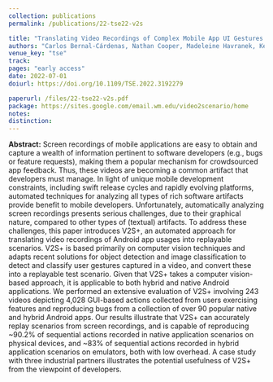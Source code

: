 ```yaml
---
collection: publications
permalink: /publications/22-tse22-v2s

title: "Translating Video Recordings of Complex Mobile App UI Gestures Into Replayable Scenarios"
authors: "Carlos Bernal-Cárdenas, Nathan Cooper, Madeleine Havranek, Kevin Moran, **Oscar Chaparro**, Denys Poshyvanyk, Andrian Marcus"
venue_key: "tse"
track: 
pages: "early access"
date: 2022-07-01
doiurl: https://doi.org/10.1109/TSE.2022.3192279

paperurl: /files/22-tse22-v2s.pdf
package: https://sites.google.com/email.wm.edu/video2scenario/home
notes: 
distinction:
---
```


**Abstract:** Screen recordings of mobile applications are easy to obtain and capture a wealth of information pertinent to software developers (e.g., bugs or feature requests), making them a popular mechanism for crowdsourced app feedback. Thus, these videos are becoming a common artifact that developers must manage. In light of unique mobile development constraints, including swift release cycles and rapidly evolving platforms, automated techniques for analyzing all types of rich software artifacts provide benefit to mobile developers. Unfortunately, automatically analyzing screen recordings presents serious challenges, due to their graphical nature, compared to other types of (textual) artifacts. To address these challenges, this paper introduces V2S+, an automated approach for translating video recordings of Android app usages into replayable scenarios. V2S+ is based primarily on computer vision techniques and adapts recent solutions for object detection and image classification to detect and classify user gestures captured in a video, and convert these into a replayable test scenario. Given that V2S+ takes a computer vision-based approach, it is applicable to both hybrid and native Android applications. We performed an extensive evaluation of V2S+ involving 243 videos depicting 4,028 GUI-based actions collected from users exercising features and reproducing bugs from a collection of over 90 popular native and hybrid Android apps. Our results illustrate that V2S+ can accurately replay scenarios from screen recordings, and is capable of reproducing ~90.2% of sequential actions recorded in native application scenarios on physical devices, and ~83% of sequential actions recorded in hybrid application scenarios on emulators, both with low overhead. A case study with three industrial partners illustrates the potential usefulness of V2S+ from the viewpoint of developers.